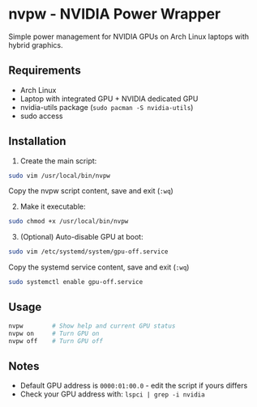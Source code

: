 # nvpw - NVIDIA Power Wrapper

Simple power management for NVIDIA GPUs on Arch Linux laptops with hybrid graphics.

## Requirements

- Arch Linux
- Laptop with integrated GPU + NVIDIA dedicated GPU  
- nvidia-utils package (`sudo pacman -S nvidia-utils`)
- sudo access

## Installation

1. Create the main script:
```bash
sudo vim /usr/local/bin/nvpw
```
Copy the nvpw script content, save and exit (`:wq`)

2. Make it executable:
```bash
sudo chmod +x /usr/local/bin/nvpw
```

3. (Optional) Auto-disable GPU at boot:
```bash
sudo vim /etc/systemd/system/gpu-off.service
```
Copy the systemd service content, save and exit (`:wq`)

```bash
sudo systemctl enable gpu-off.service
```

## Usage

```bash
nvpw        # Show help and current GPU status
nvpw on     # Turn GPU on
nvpw off    # Turn GPU off
```

## Notes

- Default GPU address is `0000:01:00.0` - edit the script if yours differs
- Check your GPU address with: `lspci | grep -i nvidia`
